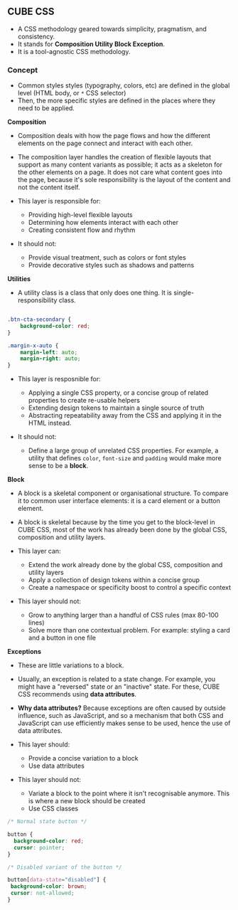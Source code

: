 ## CUBE CSS

- A CSS methodology geared towards simplicity, pragmatism, and consistency.
- It stands for **Composition Utility Block Exception**.
- It is a tool-agnostic CSS methodology.

### Concept

- Common styles styles (typography, colors, etc) are defined in the global level (HTML body, or `*` CSS selector)
- Then, the more specific styles are defined in the places where they need to be applied.

**Composition**

- Composition deals with how the page flows and how the different elements on the page connect and interact with each other.
- The composition layer handles the creation of flexible layouts that support as many content variants as possible; it acts as a skeleton for the other elements on a page. It does not care what content goes into the page, because it's sole responsibility is the layout of the content and not the content itself.
- This layer is responsible for:

  - Providing high-level flexible layouts
  - Determining how elements interact with each other
  - Creating consistent flow and rhythm

- It should not:
  - Provide visual treatment, such as colors or font styles
  - Provide decorative styles such as shadows and patterns

**Utilities**

- A utility class is a class that only does one thing. It is single-responsibility class.

```CSS

.btn-cta-secondary {
    background-color: red;
}

.margin-x-auto {
    margin-left: auto;
    margin-right: auto;
}
```

- This layer is resposnible for:

  - Applying a single CSS property, or a concise group of related properties to create re-usable helpers
  - Extending design tokens to maintain a single source of truth
  - Abstracting repeatability away from the CSS and applying it in the HTML instead.

- It should not:
  - Define a large group of unrelated CSS properties. For example, a utility that defines `color`, `font-size` and `padding` would make more sense to be a **block**.

**Block**

- A block is a skeletal component or organisational structure. To compare it to common user interface elements: it is a card element or a button element.
- A block is skeletal because by the time you get to the block-level in CUBE CSS, most of the work has already been done by the global CSS, composition and utility layers.
- This layer can:

  - Extend the work already done by the global CSS, composition and utility layers
  - Apply a collection of design tokens within a concise group
  - Create a namespace or specificity boost to control a specific context

- This layer should not:
  - Grow to anything larger than a handful of CSS rules (max 80-100 lines)
  - Solve more than one contextual problem. For example: styling a card and a button in one file

**Exceptions**

- These are little variations to a block.
- Usually, an exception is related to a state change. For example, you might have a "reversed" state or an "inactive" state. For these, CUBE CSS recommends using **data attributes**.
- **Why data attributes?** Because exceptions are often caused by outside influence, such as JavaScript, and so a mechanism that both CSS and JavaScript can use efficiently makes sense to be used, hence the use of data attributes.
- This layer should:

  - Provide a concise variation to a block
  - Use data attributes

- This layer should not:
  - Variate a block to the point where it isn't recognisable anymore. This is where a new block should be created
  - Use CSS classes

```CSS
/* Normal state button */

button {
  background-color: red;
  cursor: pointer;
}

/* Disabled variant of the button */

button[data-state="disabled"] {
 background-color: brown;
 cursor: not-allowed;
}
```

